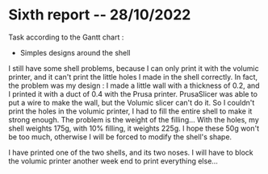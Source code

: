# Sixth report -- 28/10/2022

Task according to the Gantt chart :

* Simples designs around the shell

I still have some shell problems, because I can only print it with the volumic printer, and it can't print the little holes I made in the shell correctly. In fact, the problem was my design : I made a little wall with a thickness of 0.2, and I printed it with a duct of 0.4 with the Prusa printer. PrusaSlicer was able to put a wire to make the wall, but the Volumic slicer can't do it. So I couldn't print the holes in the volumic printer, I had to fill the entire shell to make it strong enough. The problem is the weight of the filling... With the holes, my shell weights 175g, with 10% filling, it weights 225g. I hope these 50g won't be too much, otherwise I will be forced to modify the shell's shape.

I have printed one of the two shells, and its two noses. I will have to block the volumic printer another week end to print everything else...
